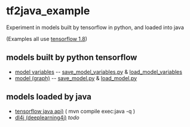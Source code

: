 # tf2java_example

Experiment in models built by tensorflow in python, and loaded into java  

(Examples all use [tensorflow 1.8](https://www.tensorflow.org/api_docs/))

## models built by python tensorflow

* [model variables](model/by_variables) -- [save_model_variables.py](python/save_model_variables.py) & [load_model_variables](python/load_model_variables.py)
* [model (graph)](model/by_graph) -- [save_model.py](python/save_model.py) & [load_model.py](load_model.py)


## models loaded by java

* [tensorflow java api)](java/tensorflow)  ( mvn compile exec:java -q )
* [dl4j (deeplearning4j)](java/dl4j) *todo*
